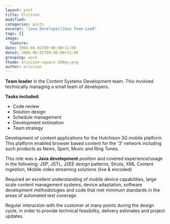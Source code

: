 ```yaml
---
layout: post
title: Ericsson
modified:
categories: posts
excerpt: "Java Developer/Java Team Lead"
tags: []
image:
  feature:
date: 2004-06-01T09:00:00+11:00
date2: 2004-06-01T09:00:00+11:00
grouping: work
thumb: ericsson-square-200px.png
author: ericsson
---
```


**Team leader** in the Content Systems Development team. This involved technically managing a small team of developers.

**Tasks included:**
- Code review
- Solution design
- Schedule management
- Development estimation
- Team strategy

Development of content applications for the Hutchison 3G mobile platform. This platform enabled browser based content for the '3' network including such products as News, Sport, Music and Ring Tones.

This role was a **Java development** position and covered experience/usage in the following: JSP, JSTL, J2EE design patterns, Struts, XML Content ingestion, Mobile video streaming solutions (live & encoded)

Required an excellent understanding of mobile device capabilities, large scale content management systems, device adaptation, software development methodologies and code that met minimum standards in the areas of automated test coverage.

Regular interaction with the customer at many points during the design cycle, in order to provide technical feasibility, delivery estimates and project updates.
